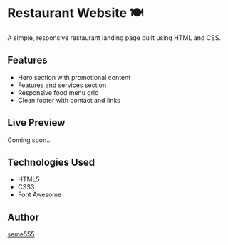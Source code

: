 # Restaurant Website 🍽️

A simple, responsive restaurant landing page built using HTML and CSS.

## Features

- Hero section with promotional content
- Features and services section
- Responsive food menu grid
- Clean footer with contact and links

## Live Preview

Coming soon...

## Technologies Used

- HTML5
- CSS3
- Font Awesome

## Author

[seme555](httpsgithub.comseme555)
